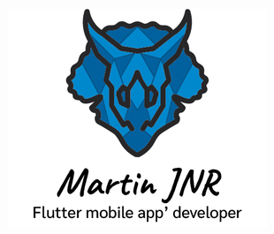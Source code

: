 [![Banner GitHub](https://github.com/Tri7Ratops/Tri7Ratops/raw/master/assets/logo_tri7ratops.png)](https://github.com/Tri7Ratops)